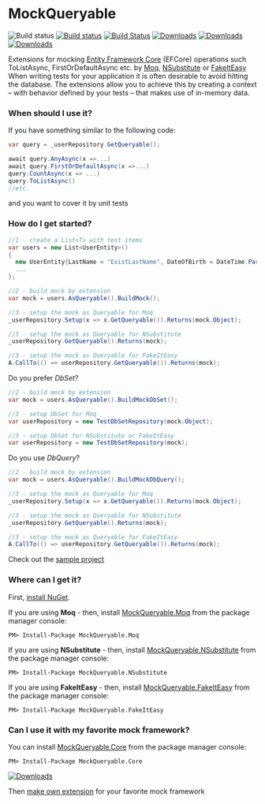 
# MockQueryable

![Build status](https://github.com/romantitov/MockQueryable/workflows/.NET%20Core/badge.svg)
[![Build status](https://ci.appveyor.com/api/projects/status/ggdbipcyyfb4av9e?svg=true)](https://ci.appveyor.com/project/handybudget/mockqueryable)
[![Build Status](https://travis-ci.org/romantitov/MockQueryable.svg?branch=master)](https://travis-ci.org/romantitov/MockQueryable)
[![Downloads](https://img.shields.io/nuget/dt/MockQueryable.Moq.svg)](https://www.nuget.org/packages/MockQueryable.Moq/)
[![Downloads](https://img.shields.io/nuget/dt/MockQueryable.NSubstitute.svg)](https://www.nuget.org/packages/MockQueryable.NSubstitute/)
[![Downloads](https://img.shields.io/nuget/dt/MockQueryable.FakeItEasy.svg)](https://www.nuget.org/packages/MockQueryable.FakeItEasy/)



Extensions for mocking [Entity Framework Core](https://github.com/aspnet/EntityFrameworkCore/) (EFCore) operations such ToListAsync, FirstOrDefaultAsync etc. by [Moq](https://github.com/moq/moq), [NSubstitute](http://nsubstitute.github.io/) or [FakeItEasy](https://fakeiteasy.github.io/)
When writing tests for your application it is often desirable to avoid hitting the database. The extensions allow you to achieve this by creating a context – with behavior defined by your tests – that makes use of in-memory data.

### When should I use it?

If you have something similar to the following code: 
```csharp
var query = _userRepository.GetQueryable();

await query.AnyAsync(x =>...)
await query.FirstOrDefaultAsync(x =>...)
query.CountAsync(x => ...)
query.ToListAsync()
//etc.
```
and you want to cover it by unit tests

### How do I get started?

```csharp
//1 - create a List<T> with test items
var users = new List<UserEntity>()
{
  new UserEntity{LastName = "ExistLastName", DateOfBirth = DateTime.Parse("01/20/2012")},
  ...
};

//2 - build mock by extension
var mock = users.AsQueryable().BuildMock();

//3 - setup the mock as Queryable for Moq
_userRepository.Setup(x => x.GetQueryable()).Returns(mock.Object);

//3 - setup the mock as Queryable for NSubstitute
_userRepository.GetQueryable().Returns(mock);

//3 - setup the mock as Queryable for FakeItEasy
A.CallTo(() => userRepository.GetQueryable()).Returns(mock);
```

Do you prefer *DbSet*? 

```csharp
//2 - build mock by extension
var mock = users.AsQueryable().BuildMockDbSet();

//3 - setup DbSet for Moq
var userRepository = new TestDbSetRepository(mock.Object);

//3 - setup DbSet for NSubstitute or FakeItEasy
var userRepository = new TestDbSetRepository(mock);
```

Do you use *DbQuery*? 

```csharp
//2 - build mock by extension
var mock = users.AsQueryable().BuildMockDbQuery();

//3 - setup the mock as Queryable for Moq
_userRepository.Setup(x => x.GetQueryable()).Returns(mock.Object);

//3 - setup the mock as Queryable for NSubstitute
_userRepository.GetQueryable().Returns(mock);

//3 - setup the mock as Queryable for FakeItEasy
A.CallTo(() => userRepository.GetQueryable()).Returns(mock);
```

Check out the [sample project](https://github.com/romantitov/MockQueryable/tree/master/src/MockQueryable/MockQueryable.Sample)

### Where can I get it?

First, [install NuGet](http://docs.nuget.org/docs/start-here/installing-nuget). 

If you are using **Moq** - then, install [MockQueryable.Moq](https://www.nuget.org/packages/MockQueryable.Moq/) from the package manager console:

```
PM> Install-Package MockQueryable.Moq
```

If you are using **NSubstitute** - then, install [MockQueryable.NSubstitute](https://www.nuget.org/packages/MockQueryable.NSubstitute/) from the package manager console:

```
PM> Install-Package MockQueryable.NSubstitute
```

If you are using **FakeItEasy** - then, install [MockQueryable.FakeItEasy](https://www.nuget.org/packages/MockQueryable.FakeItEasy/) from the package manager console:

```
PM> Install-Package MockQueryable.FakeItEasy
```

### Can I use it with my favorite mock framework?

You can install [MockQueryable.Core](https://www.nuget.org/packages/MockQueryable.Core/) from the package manager console:

```
PM> Install-Package MockQueryable.Core
```
[![Downloads](https://img.shields.io/nuget/dt/MockQueryable.Core.svg)](https://www.nuget.org/packages/MockQueryable.Core/)

Then [make own extension](https://github.com/romantitov/MockQueryable/blob/master/src/MockQueryable/MockQueryable.Moq/MoqExtensions.cs) for your favorite mock framework
